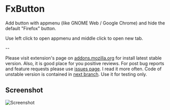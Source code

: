 # FxButton

Add button with appmenu (like GNOME Web / Google Chrome) and hide the default "Firefox" button.

Use left click to open appmenu and middle click to open new tab.

--

Please visit extension's page on [addons.mozilla.org](https://addons.mozilla.org/firefox/addon/fxbutton/) for install latest stable version. Also, it is good place for you positive reviews. For post bug reports and feature requests please use [issues page](https://github.com/seleznev/firefox-extension-fxbutton/issues). I read it more often. Code of unstable version is contained in [next branch](https://github.com/seleznev/firefox-extension-fxbutton/tree/next). Use it for testing only.

## Screenshot

![Screenshot](firefox-extension-fxbutton/raw/master/screenshots/screenshot-active.png)
